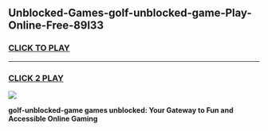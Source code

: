 
## Unblocked-Games-golf-unblocked-game-Play-Online-Free-89l33
<h3>
<a href="https://premium76.site?title=golf-unblocked-game&ref=26A">CLICK TO PLAY</a></h3>
<hr>

<h3>
<a href="https://premium76.site?title=golf-unblocked-game&ref=26A">CLICK 2 PLAY</a>
  
</h3>

<a href="https://premium76.site?title=golf-unblocked-game&ref=26A"><img src="https://clearcache.store/games.png"></a>


**golf-unblocked-game games unblocked: Your Gateway to Fun and Accessible Online Gaming**
